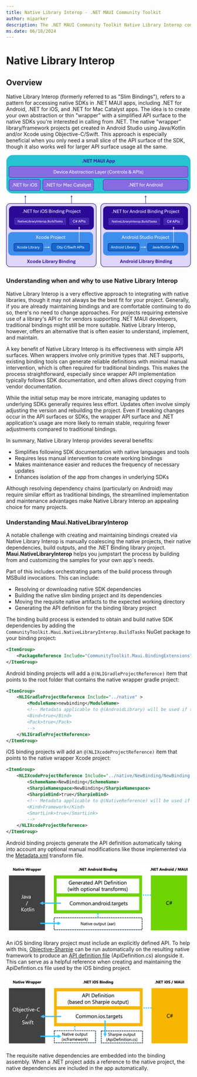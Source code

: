 ```yaml
---
title: Native Library Interop - .NET MAUI Community Toolkit
author: miparker
description: The .NET MAUI Community Toolkit Native Library Interop components
ms.date: 06/18/2024
---
```


# Native Library Interop

## Overview

Native Library Interop (formerly referred to as "Slim Bindings"), refers to a pattern for accessing native SDKs in .NET MAUI apps, including .NET for Android, .NET for iOS, and .NET for Mac Catalyst apps. The idea is to create your own abstraction or thin "wrapper" with a simplified API surface to the native SDKs you're interested in calling from .NET. The native "wrapper" library/framework projects get created in Android Studio using Java/Kotlin and/or Xcode using Objective-C/Swift. This approach is especially beneficial when you only need a small slice of the API surface of the SDK, though it also works well for larger API surface usage all the same.

![Conceptual overview: NativeLibraryInterop](../images/native-library-interop/nativelibraryinterop-conceptual-overview.png "Conceptual overview of NativeLibraryInterop")

### Understanding when and why to use Native Library Interop

Native Library Interop is a very effective approach to integrating with native libraries, though it may not always be the best fit for your project. Generally, if you are already maintaining bindings and are comfortable continuing to do so, there's no need to change approaches. For projects requiring extensive use of a library's API or for vendors supporting .NET MAUI developers, traditional bindings might still be more suitable. Native Library Interop, however, offers an alternative that is often easier to understand, implement, and maintain.

A key benefit of Native Library Interop is its effectiveness with simple API surfaces. When wrappers involve only primitive types that .NET supports, existing binding tools can generate reliable definitions with minimal manual intervention, which is often required for traditional bindings. This makes the process straightforward, especially since wrapper API implementation typically follows SDK documentation, and often allows direct copying from vendor documentation.

While the initial setup may be more intricate, managing updates to underlying SDKs generally requires less effort. Updates often involve simply adjusting the version and rebuilding the project. Even if breaking changes occur in the API surfaces or SDKs, the wrapper API surface and .NET application's usage are more likely to remain stable, requiring fewer adjustments compared to traditional bindings.

In summary, Native Library Interop provides several benefits:

- Simplifies following SDK documentation with native languages and tools
- Requires less manual intervention to create working bindings
- Makes maintenance easier and reduces the frequency of necessary updates
- Enhances isolation of the app from changes in underlying SDKs

Although resolving dependency chains (particularly on Android) may require similar effort as traditional bindings, the streamlined implementation and maintenance advantages make Native Library Interop an appealing choice for many projects.

### Understanding Maui.NativeLibraryInterop

A notable challenge with creating and maintaining bindings created via Native Library Interop is manually coalescing the native projects, their native dependencies, build outputs, and the .NET Binding library project. **Maui.NativeLibraryInterop** helps you jumpstart the process by building from and customizing the samples for your own app's needs.

Part of this includes orchestrating parts of the build process through MSBuild invocations. This can include:

- Resolving or downloading native SDK dependencies
- Building the native slim binding project and its dependencies
- Moving the requisite native artifacts to the expected working directory
- Generating the API definition for the binding library project

The binding build process is extended to obtain and build native SDK dependencies by adding the `CommunityToolkit.Maui.NativeLibraryInterop.BuildTasks` NuGet package to your binding project:

```xml
<ItemGroup>
    <PackageReference Include="CommunityToolkit.Maui.BindingExtensions" Version="0.0.1-pre1" />
</ItemGroup>
```

Android binding projects will add a `@(NLIGradleProjectReference)` item that points to the root folder that contains the native wrapper gradle project:

```xml
<ItemGroup>
    <NLIGradleProjectReference Include="../native" >
        <ModuleName>newbinding</ModuleName>
        <!-- Metadata applicable to @(AndroidLibrary) will be used if set, otherwise the following defaults will be used:
        <Bind>true</Bind>
        <Pack>true</Pack>
        -->
    </NLIGradleProjectReference>
</ItemGroup>
```

iOS binding projects will add an `@(NLIXcodeProjectReference)` item that points to the native wrapper Xcode project:

```xml
<ItemGroup>
    <NLIXcodeProjectReference Include="../native/NewBinding/NewBinding.xcodeproj">
        <SchemeName>NewBinding</SchemeName>
        <SharpieNamespace>NewBinding</SharpieNamespace>
        <SharpieBind>true</SharpieBind>
        <!-- Metadata applicable to @(NativeReference) will be used if set, otherwise the following defaults will be used:
        <Kind>Framework</Kind>
        <SmartLink>true</SmartLink>
        -->
    </NLIXcodeProjectReference>
</ItemGroup>
```

Android binding projects generate the API definition automatically taking into account any optional manual modifications like those implemented via the [Metadata.xml](/previous-versions/xamarin/android/platform/binding-java-library/customizing-bindings/java-bindings-metadata#metadataxml-transform-file) transform file.

![Conceptual overview: NativeLibraryInterop for Android](../images/native-library-interop/nativelibraryinterop-conceptual-overview-android.png "Conceptual overview of NativeLibraryInterop for Android")

An iOS binding library project must include an explicitly defined API. To help with this, [Objective-Sharpie](/xamarin/cross-platform/macios/binding/objective-sharpie/#overview) can be run automatically on the resulting native framework to produce an [API definition file](/xamarin/cross-platform/macios/binding/objective-c-libraries?tabs=macos#The_API_definition_file) (ApiDefinition.cs) alongside it. This can serve as a helpful reference when creating and maintaining the ApiDefintion.cs file used by the iOS binding project.

![Conceptual overview: NativeLibraryInterop for iOS](../images/native-library-interop/nativelibraryinterop-conceptual-overview-ios.png "Conceptual overview of NativeLibraryInterop for iOS")

The requisite native dependencies are embedded into the binding assembly. When a .NET project adds a reference to the native project, the native dependencies are included in the app automatically.
